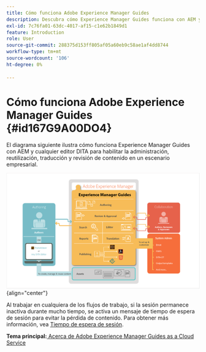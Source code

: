 ```yaml
---
title: Cómo funciona Adobe Experience Manager Guides
description: Descubra cómo Experience Manager Guides funciona con AEM y otros editores DITA para potenciar la administración, reutilización, traducción y revisión de contenido en un escenario empresarial.
exl-id: 7c76fa01-63dc-4017-af15-c1e62b1849d1
feature: Introduction
role: User
source-git-commit: 288375d153ff805af05a60eb9c58ae1af4dd8744
workflow-type: tm+mt
source-wordcount: '106'
ht-degree: 0%

---
```


# Cómo funciona Adobe Experience Manager Guides {#id167G9A00DO4}

El diagrama siguiente ilustra cómo funciona Experience Manager Guides con AEM y cualquier editor DITA para habilitar la administración, reutilización, traducción y revisión de contenido en un escenario empresarial.

![](images/xml-add-on-how-it-works.png){align="center"}

Al trabajar en cualquiera de los flujos de trabajo, si la sesión permanece inactiva durante mucho tiempo, se activa un mensaje de tiempo de espera de sesión para evitar la pérdida de contenido. Para obtener más información, vea [Tiempo de espera de sesión](./session-timeout-prompt.md).


**Tema principal:**&#x200B;[ Acerca de Adobe Experience Manager Guides as a Cloud Service](intro.md)
